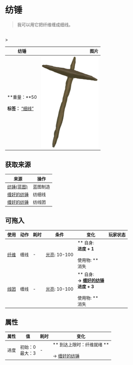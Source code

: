 # 纺锤  
> 我可以用它把纤维缠成细线。  
<br>  
>   
  
  纺锤  |   图片   
 ----  |  ----:   
 **重量：**50<br><br>**标签：**	[“细线”](tag_Cord.md)  |  <img decoding="async" src="Sprite/Spindle.png" href="a.md" style="max-width:300px;max-height:300px;">   
  
## 获取来源  
来源  |  操作  
----  |  ----  
[纺锤(蓝图)](Bp_Spindle.md)  |  蓝图制造  
[缠好的纺锤](SpindleFiber.md)  |  纺细线  
[缠好的纺锤](SpindleFiber.md)  |  纺线团  
## 可拖入  
使用  |  动作  |  耗时  |  条件  |  变化  |  玩家状态  
----  |  ----  |  ----  |  ----  |  ----  |  ----  
[纤维](Fibers.md)  |  缠线<br>  |  -  |  [光亮](Light.md): 10-100  |  ** 自身: **<br>进度 + 1<br><br>** 使用物: **<br>消失  |    
[线团](YarnFiber.md)  |  缠线<br>  |  -  |  [光亮](Light.md): 10-100  |  ** 自身: **<br>→ [缠好的纺锤](SpindleFiber.md)<br>进度 + 3<br><br>** 使用物: **<br>消失  |    
## 属性   
属性  |  值  |  耗时  |  变化  
----  |  ----  |  ----  |  ----  
进度  |  初始：0<br>最大：3  |  -  |  ** 到达上限时：纤维就绪 **<br><br>→ [缠好的纺锤](SpindleFiber.md)  
